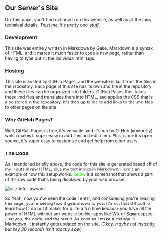 
## Our Server's Site
On This page, you'll find out how I run this website, as well as all the juicy technical details. *Trust me, it's pretty cool stuff.*  

### Development
This site was entirely written in Markdown by Gabe. Markdown is a syntax of HTML, and it makes it much faster to code a new page, rather than having to type out all the individual html tags.  

### Hosting
This site is hosted by GitHub Pages, and the website is built from the files in the repository. Each page of this site has its own .md file in the repository and these files can be organized into folders. GitHub Pages then takes these .md files and translates them into HTML, and applies the CSS that is also stored in the repository. It's then up to me to add links to the .md files to other pages on the site.

### Why GitHub Pages?
Well, GitHub Pages is free, it's versatile, and it's run by GitHub (obviously) which makes it super easy to add files and edit them. Plus, since it's open source, it's super easy to customize and get help from other users.

### The Code
As I mentioned briefly above, the code for this site is generated based off of my inputs in raw HTML, plus my text inputs in Markdown. Here's an example of how this setup works. <span style="color:lime">Below</span> is a screenshot that shows a part of the raw code that's being displayed by your web browser. 

![site-info-rawcode](/MinecraftServer/assets/images/site-info-rawcode.png)


So Yeah, now you've seen the code I enter, and considering you're reading this page, you're seeing how it gets shown to you. It's not that difficult to learn how to do but it makes for quite a fun time because you have all the power of HTML without any website builder apps like Wix or Squarespace. Just you, the code, and the result. As soon as I make a change in Markdown, it instantly gets updated on the site. (*Okay, maybe not instantly, but hey 30 seconds isn't exactly slow*)


